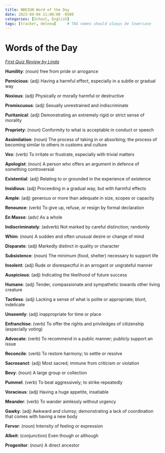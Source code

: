 ```yaml
---
title: NBE3UN Word of the Day
date: 2023-04-04 11:00:00 -0500
categories: [School, English]
tags: [tracker, delnea]     # TAG names should always be lowercase
---
```


# Words of the Day

[_First Quiz Review by Linda_](https://quizlet.com/_cx3jaj?x=1jqt&i=42roy7)

**Humility**: (noun) free from pride or arrogance

**Pernicious**: (adj) Having a harmful effect, especially in a subtle or gradual way

**Noxious**: (adj) Physically or morally harmful or destructive

**Promiscuous**: (adj) Sexually unrestrained and indiscriminate

**Puritanical**: (adj) Demonstrating an extremely rigid or strict sense of morality

**Propriety**: (noun) Conformity to what is acceptable in conduct or speech

**Assimilation**: (noun) The process of taking in or absorbing; the process of becoming similar to others in customs and culture

**Vex**: (verb) To irritate or frustrate, especially with trivial matters

**Apologist**: (noun) A person who offers an argument in defence of something controversial

**Existential**: (adj) Relating to or grounded in the experience of existence

**Insidious**: (adj) Proceeding in a gradual way, but with harmful effects

**Ample**: (adj) generous or more than adequate in size, scopes or capacity

**Renounce**: (verb) To give up, refuse, or resign by formal declaration

**En Masse**: (adv) As a whole

**Indiscriminately**: (adverb) Not marked by careful distinction; randomly

**Whim**: (noun) A sudden and often unusual desire or change of mind

**Disparate**: (adj) Markedly distinct in quality or character

**Subsistence**: (noun) The minimum (food, shelter) necessary to support life

**Insolent**: (adj) Rude or disrespectful in an arrogant or ungrateful manner

**Auspicious**: (adj) Indicating the likelihood of future success

**Humane**: (adj) Tender, compassionate and sympathetic towards other living creature

**Tactless**: (adj) Lacking a sense of what is polite or appropriate; blunt, indelicate

**Unseemly**: (adj) inappropriate for time or place

**Enfranchise**: (verb) To offer the rights and priviledges of citizenship (especially voting)

**Advocate**:  (verb) To recommend in a public manner; publicly support an issue

**Reconcile**: (verb) To restore harmony; to settle or resolve

**Sacrosanct**: (adj) Most sacred; immune from criticism or violation

**Bevy**: (noun) A large group or collection

**Pummel**: (verb) To beat aggressively; to strike repeatedly

**Voracious**: (adj) Having a huge appetite, insatiable

**Meander**: (verb) To wander aimlessly without urgency

**Gawky**: (adj) Awkward and clumsy; demonstrating a lack of coordination that comes with having a new body

**Fervor**: (noun) Intensity of feeling or expression

**Albeit**: (conjunction) Even though or although

**Progenitor**: (noun) A direct ancestor
